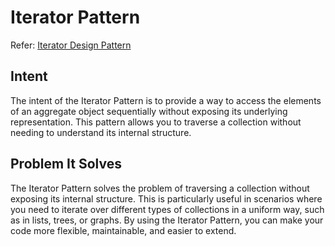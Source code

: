 # Iterator Pattern

Refer: [Iterator Design Pattern](https://refactoring.guru/design-patterns/iterator)

## Intent
The intent of the Iterator Pattern is to provide a way to access the elements of an aggregate object sequentially without exposing its underlying representation. This pattern allows you to traverse a collection without needing to understand its internal structure.

## Problem It Solves
The Iterator Pattern solves the problem of traversing a collection without exposing its internal structure. This is particularly useful in scenarios where you need to iterate over different types of collections in a uniform way, such as in lists, trees, or graphs. By using the Iterator Pattern, you can make your code more flexible, maintainable, and easier to extend.